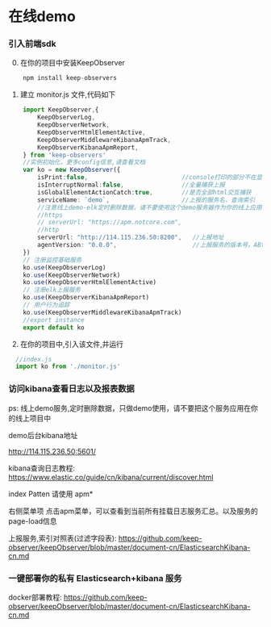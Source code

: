 # 在线demo

### 引入前端sdk

0. 在你的项目中安装KeepObserver

```TypeScript
    npm install keep-observers
```

1. 建立 monitor.js 文件,代码如下

```TypeScript
    import KeepObserver,{
        KeepObserverLog,
        KeepObserverNetwork,
        KeepObserverHtmlElementActive,
        KeepObserverMiddlewareKibanaApmTrack,
        KeepObserverKibanaApmReport,
    } from 'keep-observers'
    //实例初始化，更多config信息,请查看文档
    var ko = new KeepObserver({ 
        isPrint:false,                          //console打印的部分不在显示
        isInterruptNormal:false,                //全量捕获上报
        isGlobalElementActionCatch:true,        //是否全部html交互捕获
        serviceName: `demo`,                    //上报的服务名，查询索引
        //注意线上demo-elk定时删除数据，请不要使用这个demo服务器作为你的线上应用
        //https
        // serverUrl: "https://apm.notcore.com",
        //http
        serverUrl: "http://114.115.236.50:8200",   //上报地址
        agentVersion: "0.0.0",                     //上报服务的版本号，ABtest的时候使用区分
    })
    // 注册监控基础服务
    ko.use(KeepObserverLog)
    ko.use(KeepObserverNetwork)
    ko.use(KeepObserverHtmlElementActive)
    // 注册elk上报服务
    ko.use(KeepObserverKibanaApmReport)
    // 用户行为追踪
    ko.use(KeepObserverMiddlewareKibanaApmTrack)
    //export instance
    export default ko
```

2. 在你的项目中,引入该文件,并运行
```TypeScript
  //index.js
  import ko from './monitor.js'
```

### 访问kibana查看日志以及报表数据
ps: 线上demo服务,定时删除数据，只做demo使用，请不要把这个服务应用在你的线上项目中

demo后台kibana地址

http://114.115.236.50:5601/

kibana查询日志教程: https://www.elastic.co/guide/cn/kibana/current/discover.html

index Patten 请使用 apm*

右侧菜单项 点击apm菜单，可以查看到当前所有挂载日志服务汇总。以及服务的page-load信息

上报服务,索引对照表(过滤字段表): https://github.com/keep-observer/keepObserver/blob/master/document-cn/ElasticsearchKibana-cn.md


### 一键部署你的私有 Elasticsearch+kibana 服务
docker部署教程: https://github.com/keep-observer/keepObserver/blob/master/document-cn/ElasticsearchKibana-cn.md

